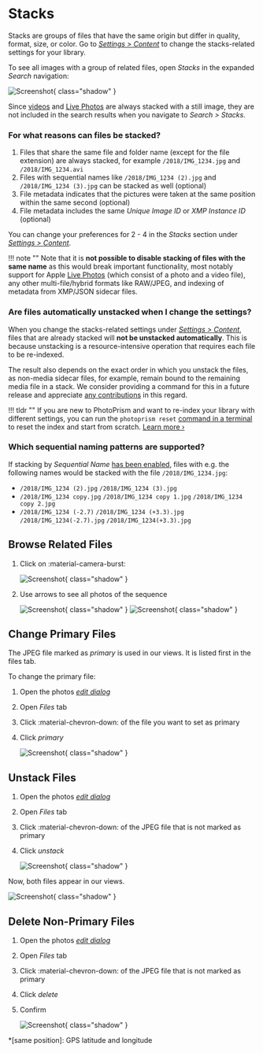 # Stacks

Stacks are groups of files that have the same origin but differ in quality, format, size, or color. Go to *[Settings > Content](../settings/library.md)* to change the stacks-related settings for your library.

To see all images with a group of related files, open *Stacks* in the expanded *Search* navigation:

![Screenshot](img/stacks-page-2502.jpg){ class="shadow" }

Since [videos](video.md) and [Live Photos](video.md#live-photos) are always stacked with a still image, they are not included in the search results when you navigate to *Search > Stacks*.

### For what reasons can files be stacked?

1. Files that share the same file and folder name (except for the file extension) are always stacked, for example `/2018/IMG_1234.jpg` and `/2018/IMG_1234.avi`
2. Files with sequential names like `/2018/IMG_1234 (2).jpg` and `/2018/IMG_1234 (3).jpg` can be stacked as well (optional)
3. File metadata indicates that the pictures were taken at the same position within the same second (optional)
4. File metadata includes the same *Unique Image ID* or *XMP Instance ID* (optional)

You can change your preferences for 2 - 4 in the *Stacks* section under *[Settings > Content](../settings/library.md#stacks)*.

!!! note ""
    Note that it is **not possible to disable stacking of files with the same name** as this would break important functionality, most notably support for Apple [Live Photos](video.md#live-photos) (which consist of a photo and a video file), any other multi-file/hybrid formats like RAW/JPEG, and indexing of metadata from XMP/JSON sidecar files.

### Are files automatically unstacked when I change the settings?

When you change the stacks-related settings under [*Settings > Content*](../settings/library.md#stacks), files that are already stacked will **not be unstacked automatically**. This is because unstacking is a resource-intensive operation that requires each file to be re-indexed.

The result also depends on the exact order in which you unstack the files, as non-media sidecar files, for example, remain bound to the remaining media file in a stack. We consider providing a command for this in a future release and appreciate [any contributions](../../developer-guide/index.md) in this regard.

!!! tldr ""
    If you are new to PhotoPrism and want to re-index your library with different settings, you can run the `photoprism reset` [command in a terminal](../../getting-started/docker-compose.md#command-line-interface) to reset the index and start from scratch. [Learn more ›](../../getting-started/docker-compose.md#examples)

### Which sequential naming patterns are supported?

If stacking by *Sequential Name* [has been enabled](../settings/library.md#stacks), files with e.g. the following names would be stacked with the file `/2018/IMG_1234.jpg`:

- `/2018/IMG_1234 (2).jpg` `/2018/IMG_1234 (3).jpg`
- `/2018/IMG_1234 copy.jpg` `/2018/IMG_1234 copy 1.jpg` `/2018/IMG_1234 copy 2.jpg`
- `/2018/IMG_1234 (-2.7)` `/2018/IMG_1234 (+3.3).jpg` `/2018/IMG_1234(-2.7).jpg`  `/2018/IMG_1234(+3.3).jpg`

## Browse Related Files

1. Click on :material-camera-burst:

    ![Screenshot](img/sequential-1-2503.jpg){ class="shadow" }
    
2. Use arrows to see all photos of the sequence

    ![Screenshot](img/sequential-3-2502.jpg){ class="shadow" } ![Screenshot](img/sequential-4-2502.jpg){ class="shadow" }
   

## Change Primary Files

The JPEG file marked as *primary* is used in our views. It is listed first in the files tab.

To change the primary file:

1. Open the photos [*edit dialog*](edit.md)

2. Open *Files* tab

3. Click :material-chevron-down: of the file you want to set as primary
        
4. Click *primary*

      ![Screenshot](img/stacks-primary-2502.jpg){ class="shadow" } 

## Unstack Files

1. Open the photos [*edit dialog*](edit.md)

2. Open *Files* tab

3. Click :material-chevron-down: of the JPEG file that is not marked as primary
        
4. Click *unstack*

   ![Screenshot](img/stacks-unstack-2502.jpg){ class="shadow" }

Now, both files appear in our views.

![Screenshot](img/unstacked-2502.jpg){ class="shadow" }

## Delete Non-Primary Files

1. Open the photos [*edit dialog*](edit.md)

2. Open *Files* tab

3. Click :material-chevron-down: of the JPEG file that is not marked as primary
        
4. Click *delete*

5. Confirm

   ![Screenshot](img/stacks-delete-2502.jpg){ class="shadow" } 

*[same position]: GPS latitude and longitude